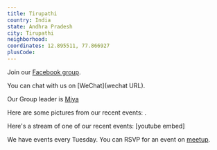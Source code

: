 ```yaml
---
title: Tirupathi
country: India
state: Andhra Pradesh
city: Tirupathi
neighborhood: 
coordinates: 12.895511, 77.866927
plusCode:
---
```

Join our [Facebook group](https://www.facebook.com/groups/free.code.camp.tirupathi).

You can chat with us on [WeChat](wechat URL).

Our Group leader is [Miya](freecodecamp.org/miya)

Here are some pictures from our recent events:
![]().

Here's a stream of one of our recent events:
[youtube embed]

We have events every Tuesday. You can RSVP for an event on [meetup](meetupurl).
